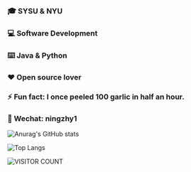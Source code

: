 ### 🎓 SYSU & NYU


### 💻 Software Development


### ⌨️ Java & Python


### ❤️ Open source lover


### ⚡ Fun fact: I once peeled 100 garlic in half an hour.


### 👬 Wechat: ningzhy1


![Anurag's GitHub stats](https://github-readme-stats.vercel.app/api?username=ningzhy3)

![Top Langs](https://github-readme-stats.vercel.app/api/top-langs/?username=ningzhy3&layout=compact&langs_count=6)

![VISITOR COUNT](https://visitor-badge.glitch.me/badge?page_id=ningzhy3.ningzhy3)
